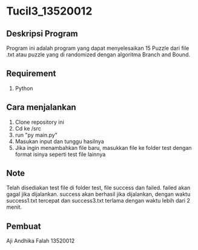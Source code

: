 # Tucil3_13520012

## Deskripsi Program
Program ini adalah program yang dapat menyelesaikan 15 Puzzle dari file .txt
atau puzzle yang di randomized dengan algoritma Branch and Bound.

## Requirement
1. Python

## Cara menjalankan
1. Clone repository ini
2. Cd ke /src
3. run "py main.py"
4. Masukan input dan tunggu hasilnya
5. Jika ingin menambahkan file baru, masukkan file ke folder test dengan format isinya seperti test file lainnya

## Note
Telah disediakan test file di folder test, file success dan failed.
failed akan gagal jika dijalankan.
success akan berhasil jika dijalankan, dengan waktu success1.txt tercepat dan success3.txt terlama dengan waktu lebih dari 2 menit.

## Pembuat
Aji Andhika Falah   13520012